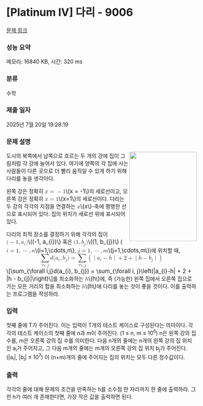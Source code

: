 # [Platinum IV] 다리 - 9006 

[문제 링크](https://www.acmicpc.net/problem/9006) 

### 성능 요약

메모리: 16840 KB, 시간: 320 ms

### 분류

수학

### 제출 일자

2025년 7월 20일 19:28:19

### 문제 설명

<p><img alt="" src="https://onlinejudgeimages.s3-ap-northeast-1.amazonaws.com/problem/9006/1.png" style="float:right; height:237px; width:178px"></p>

<p>도시의 북쪽에서 남쪽으로 흐르는 두 개의 강에 집이 그림처럼 각 강에 늘어서 있다. 여기에 양쪽의 각 집에 사는 사람들이 다른 곳으로 더 빨리 움직일 수 있게 하기 위해 다리를 놓을 생각이다.</p>

<p>왼쪽 강은 정확히 <mjx-container class="MathJax" jax="CHTML" style="font-size: 109%; position: relative;"><mjx-math class="MJX-TEX" aria-hidden="true"><mjx-mi class="mjx-i"><mjx-c class="mjx-c1D465 TEX-I"></mjx-c></mjx-mi><mjx-mo class="mjx-n" space="4"><mjx-c class="mjx-c3D"></mjx-c></mjx-mo><mjx-mo class="mjx-n" space="4"><mjx-c class="mjx-c2212"></mjx-c></mjx-mo><mjx-mn class="mjx-n"><mjx-c class="mjx-c31"></mjx-c></mjx-mn></mjx-math><mjx-assistive-mml unselectable="on" display="inline"><math xmlns="http://www.w3.org/1998/Math/MathML"><mi>x</mi><mo>=</mo><mo>−</mo><mn>1</mn></math></mjx-assistive-mml><span aria-hidden="true" class="no-mathjax mjx-copytext">\(x = -1\)</span></mjx-container>의 세로선이고, 오른쪽 강은 정확히 <mjx-container class="MathJax" jax="CHTML" style="font-size: 109%; position: relative;"><mjx-math class="MJX-TEX" aria-hidden="true"><mjx-mi class="mjx-i"><mjx-c class="mjx-c1D465 TEX-I"></mjx-c></mjx-mi><mjx-mo class="mjx-n" space="4"><mjx-c class="mjx-c3D"></mjx-c></mjx-mo><mjx-mn class="mjx-n" space="4"><mjx-c class="mjx-c31"></mjx-c></mjx-mn></mjx-math><mjx-assistive-mml unselectable="on" display="inline"><math xmlns="http://www.w3.org/1998/Math/MathML"><mi>x</mi><mo>=</mo><mn>1</mn></math></mjx-assistive-mml><span aria-hidden="true" class="no-mathjax mjx-copytext">\(x=1\)</span></mjx-container>의 세로선이다. 다리는 두 강의 각각의 지점을 연결하는 <mjx-container class="MathJax" jax="CHTML" style="font-size: 109%; position: relative;"><mjx-math class="MJX-TEX" aria-hidden="true"><mjx-mi class="mjx-i"><mjx-c class="mjx-c1D465 TEX-I"></mjx-c></mjx-mi></mjx-math><mjx-assistive-mml unselectable="on" display="inline"><math xmlns="http://www.w3.org/1998/Math/MathML"><mi>x</mi></math></mjx-assistive-mml><span aria-hidden="true" class="no-mathjax mjx-copytext">\(x\)</span></mjx-container>-축에 평행한 선으로 표시되어 있다. 집의 위치가 세로선 위에 표시되어 있다.</p>

<p>다리의 최적 장소를 결정하기 위해 각각의 집이 <mjx-container class="MathJax" jax="CHTML" style="font-size: 109%; position: relative;"><mjx-math class="MJX-TEX" aria-hidden="true"><mjx-mo class="mjx-n"><mjx-c class="mjx-c28"></mjx-c></mjx-mo><mjx-mo class="mjx-n"><mjx-c class="mjx-c2212"></mjx-c></mjx-mo><mjx-mn class="mjx-n"><mjx-c class="mjx-c31"></mjx-c></mjx-mn><mjx-mo class="mjx-n"><mjx-c class="mjx-c2C"></mjx-c></mjx-mo><mjx-msub space="2"><mjx-mi class="mjx-i"><mjx-c class="mjx-c1D44E TEX-I"></mjx-c></mjx-mi><mjx-script style="vertical-align: -0.15em;"><mjx-texatom size="s" texclass="ORD"><mjx-mi class="mjx-i"><mjx-c class="mjx-c1D456 TEX-I"></mjx-c></mjx-mi></mjx-texatom></mjx-script></mjx-msub><mjx-mo class="mjx-n"><mjx-c class="mjx-c29"></mjx-c></mjx-mo></mjx-math><mjx-assistive-mml unselectable="on" display="inline"><math xmlns="http://www.w3.org/1998/Math/MathML"><mo stretchy="false">(</mo><mo>−</mo><mn>1</mn><mo>,</mo><msub><mi>a</mi><mrow data-mjx-texclass="ORD"><mi>i</mi></mrow></msub><mo stretchy="false">)</mo></math></mjx-assistive-mml><span aria-hidden="true" class="no-mathjax mjx-copytext">\((-1, a_{i})\)</span></mjx-container> 혹은 <mjx-container class="MathJax" jax="CHTML" style="font-size: 109%; position: relative;"><mjx-math class="MJX-TEX" aria-hidden="true"><mjx-mo class="mjx-n"><mjx-c class="mjx-c28"></mjx-c></mjx-mo><mjx-mn class="mjx-n"><mjx-c class="mjx-c31"></mjx-c></mjx-mn><mjx-mo class="mjx-n"><mjx-c class="mjx-c2C"></mjx-c></mjx-mo><mjx-msub space="2"><mjx-mi class="mjx-i"><mjx-c class="mjx-c1D44F TEX-I"></mjx-c></mjx-mi><mjx-script style="vertical-align: -0.15em;"><mjx-texatom size="s" texclass="ORD"><mjx-mi class="mjx-i"><mjx-c class="mjx-c1D457 TEX-I"></mjx-c></mjx-mi></mjx-texatom></mjx-script></mjx-msub><mjx-mo class="mjx-n"><mjx-c class="mjx-c29"></mjx-c></mjx-mo></mjx-math><mjx-assistive-mml unselectable="on" display="inline"><math xmlns="http://www.w3.org/1998/Math/MathML"><mo stretchy="false">(</mo><mn>1</mn><mo>,</mo><msub><mi>b</mi><mrow data-mjx-texclass="ORD"><mi>j</mi></mrow></msub><mo stretchy="false">)</mo></math></mjx-assistive-mml><span aria-hidden="true" class="no-mathjax mjx-copytext">\((1, b_{j})\)</span></mjx-container> (<mjx-container class="MathJax" jax="CHTML" style="font-size: 109%; position: relative;"><mjx-math class="MJX-TEX" aria-hidden="true"><mjx-mi class="mjx-i"><mjx-c class="mjx-c1D456 TEX-I"></mjx-c></mjx-mi><mjx-mo class="mjx-n" space="4"><mjx-c class="mjx-c3D"></mjx-c></mjx-mo><mjx-mn class="mjx-n" space="4"><mjx-c class="mjx-c31"></mjx-c></mjx-mn><mjx-mo class="mjx-n"><mjx-c class="mjx-c2C"></mjx-c></mjx-mo><mjx-mo class="mjx-n" space="2"><mjx-c class="mjx-c22EF"></mjx-c></mjx-mo><mjx-mo class="mjx-n" space="2"><mjx-c class="mjx-c2C"></mjx-c></mjx-mo><mjx-mi class="mjx-i" space="2"><mjx-c class="mjx-c1D45B TEX-I"></mjx-c></mjx-mi></mjx-math><mjx-assistive-mml unselectable="on" display="inline"><math xmlns="http://www.w3.org/1998/Math/MathML"><mi>i</mi><mo>=</mo><mn>1</mn><mo>,</mo><mo>⋯</mo><mo>,</mo><mi>n</mi></math></mjx-assistive-mml><span aria-hidden="true" class="no-mathjax mjx-copytext">\(i=1,\cdots,n\)</span></mjx-container>, <mjx-container class="MathJax" jax="CHTML" style="font-size: 109%; position: relative;"><mjx-math class="MJX-TEX" aria-hidden="true"><mjx-mi class="mjx-i"><mjx-c class="mjx-c1D457 TEX-I"></mjx-c></mjx-mi><mjx-mo class="mjx-n" space="4"><mjx-c class="mjx-c3D"></mjx-c></mjx-mo><mjx-mn class="mjx-n" space="4"><mjx-c class="mjx-c31"></mjx-c></mjx-mn><mjx-mo class="mjx-n"><mjx-c class="mjx-c2C"></mjx-c></mjx-mo><mjx-mo class="mjx-n" space="2"><mjx-c class="mjx-c22EF"></mjx-c></mjx-mo><mjx-mo class="mjx-n" space="2"><mjx-c class="mjx-c2C"></mjx-c></mjx-mo><mjx-mi class="mjx-i" space="2"><mjx-c class="mjx-c1D45A TEX-I"></mjx-c></mjx-mi></mjx-math><mjx-assistive-mml unselectable="on" display="inline"><math xmlns="http://www.w3.org/1998/Math/MathML"><mi>j</mi><mo>=</mo><mn>1</mn><mo>,</mo><mo>⋯</mo><mo>,</mo><mi>m</mi></math></mjx-assistive-mml><span aria-hidden="true" class="no-mathjax mjx-copytext">\(j=1,\cdots,m\)</span></mjx-container>)에 위치할 때,<mjx-container class="MathJax" jax="CHTML" display="true" style="font-size: 109%; position: relative;"><mjx-math display="true" class="MJX-TEX" aria-hidden="true" style="margin-left: 0px; margin-right: 0px;"><mjx-munder><mjx-row><mjx-base><mjx-mo class="mjx-lop"><mjx-c class="mjx-c2211 TEX-S2"></mjx-c></mjx-mo></mjx-base></mjx-row><mjx-row><mjx-under style="padding-top: 0.167em; padding-left: 0.159em;"><mjx-texatom size="s" texclass="ORD"><mjx-mi class="mjx-n"><mjx-c class="mjx-c2200"></mjx-c></mjx-mi><mjx-mi class="mjx-i"><mjx-c class="mjx-c1D456 TEX-I"></mjx-c></mjx-mi><mjx-mo class="mjx-n"><mjx-c class="mjx-c2C"></mjx-c></mjx-mo><mjx-mi class="mjx-i"><mjx-c class="mjx-c1D457 TEX-I"></mjx-c></mjx-mi></mjx-texatom></mjx-under></mjx-row></mjx-munder><mjx-mi class="mjx-i" space="2"><mjx-c class="mjx-c1D451 TEX-I"></mjx-c></mjx-mi><mjx-mo class="mjx-n"><mjx-c class="mjx-c28"></mjx-c></mjx-mo><mjx-msub><mjx-mi class="mjx-i"><mjx-c class="mjx-c1D44E TEX-I"></mjx-c></mjx-mi><mjx-script style="vertical-align: -0.15em;"><mjx-texatom size="s" texclass="ORD"><mjx-mi class="mjx-i"><mjx-c class="mjx-c1D456 TEX-I"></mjx-c></mjx-mi></mjx-texatom></mjx-script></mjx-msub><mjx-mo class="mjx-n"><mjx-c class="mjx-c2C"></mjx-c></mjx-mo><mjx-msub space="2"><mjx-mi class="mjx-i"><mjx-c class="mjx-c1D44F TEX-I"></mjx-c></mjx-mi><mjx-script style="vertical-align: -0.15em;"><mjx-texatom size="s" texclass="ORD"><mjx-mi class="mjx-i"><mjx-c class="mjx-c1D457 TEX-I"></mjx-c></mjx-mi></mjx-texatom></mjx-script></mjx-msub><mjx-mo class="mjx-n"><mjx-c class="mjx-c29"></mjx-c></mjx-mo><mjx-mo class="mjx-n" space="4"><mjx-c class="mjx-c3D"></mjx-c></mjx-mo><mjx-munder space="4"><mjx-row><mjx-base><mjx-mo class="mjx-lop"><mjx-c class="mjx-c2211 TEX-S2"></mjx-c></mjx-mo></mjx-base></mjx-row><mjx-row><mjx-under style="padding-top: 0.167em; padding-left: 0.159em;"><mjx-texatom size="s" texclass="ORD"><mjx-mi class="mjx-n"><mjx-c class="mjx-c2200"></mjx-c></mjx-mi><mjx-mi class="mjx-i"><mjx-c class="mjx-c1D456 TEX-I"></mjx-c></mjx-mi><mjx-mo class="mjx-n"><mjx-c class="mjx-c2C"></mjx-c></mjx-mo><mjx-mi class="mjx-i"><mjx-c class="mjx-c1D457 TEX-I"></mjx-c></mjx-mi></mjx-texatom></mjx-under></mjx-row></mjx-munder><mjx-mrow space="2"><mjx-mo class="mjx-n"><mjx-c class="mjx-c28"></mjx-c></mjx-mo><mjx-texatom texclass="ORD"><mjx-mo class="mjx-n"><mjx-c class="mjx-c7C"></mjx-c></mjx-mo></mjx-texatom><mjx-msub><mjx-mi class="mjx-i"><mjx-c class="mjx-c1D44E TEX-I"></mjx-c></mjx-mi><mjx-script style="vertical-align: -0.15em;"><mjx-texatom size="s" texclass="ORD"><mjx-mi class="mjx-i"><mjx-c class="mjx-c1D456 TEX-I"></mjx-c></mjx-mi></mjx-texatom></mjx-script></mjx-msub><mjx-mo class="mjx-n" space="3"><mjx-c class="mjx-c2212"></mjx-c></mjx-mo><mjx-mi class="mjx-i" space="3"><mjx-c class="mjx-c210E TEX-I"></mjx-c></mjx-mi><mjx-texatom texclass="ORD"><mjx-mo class="mjx-n"><mjx-c class="mjx-c7C"></mjx-c></mjx-mo></mjx-texatom><mjx-mo class="mjx-n" space="3"><mjx-c class="mjx-c2B"></mjx-c></mjx-mo><mjx-mn class="mjx-n" space="3"><mjx-c class="mjx-c32"></mjx-c></mjx-mn><mjx-mo class="mjx-n" space="3"><mjx-c class="mjx-c2B"></mjx-c></mjx-mo><mjx-texatom space="3" texclass="ORD"><mjx-mo class="mjx-n"><mjx-c class="mjx-c7C"></mjx-c></mjx-mo></mjx-texatom><mjx-mi class="mjx-i"><mjx-c class="mjx-c210E TEX-I"></mjx-c></mjx-mi><mjx-mo class="mjx-n" space="3"><mjx-c class="mjx-c2212"></mjx-c></mjx-mo><mjx-msub space="3"><mjx-mi class="mjx-i"><mjx-c class="mjx-c1D44F TEX-I"></mjx-c></mjx-mi><mjx-script style="vertical-align: -0.15em;"><mjx-texatom size="s" texclass="ORD"><mjx-mi class="mjx-i"><mjx-c class="mjx-c1D457 TEX-I"></mjx-c></mjx-mi></mjx-texatom></mjx-script></mjx-msub><mjx-texatom texclass="ORD"><mjx-mo class="mjx-n"><mjx-c class="mjx-c7C"></mjx-c></mjx-mo></mjx-texatom><mjx-mo class="mjx-n"><mjx-c class="mjx-c29"></mjx-c></mjx-mo></mjx-mrow></mjx-math><mjx-assistive-mml unselectable="on" display="block"><math xmlns="http://www.w3.org/1998/Math/MathML" display="block"><munder><mo data-mjx-texclass="OP">∑</mo><mrow data-mjx-texclass="ORD"><mi mathvariant="normal">∀</mi><mi>i</mi><mo>,</mo><mi>j</mi></mrow></munder><mi>d</mi><mo stretchy="false">(</mo><msub><mi>a</mi><mrow data-mjx-texclass="ORD"><mi>i</mi></mrow></msub><mo>,</mo><msub><mi>b</mi><mrow data-mjx-texclass="ORD"><mi>j</mi></mrow></msub><mo stretchy="false">)</mo><mo>=</mo><munder><mo data-mjx-texclass="OP">∑</mo><mrow data-mjx-texclass="ORD"><mi mathvariant="normal">∀</mi><mi>i</mi><mo>,</mo><mi>j</mi></mrow></munder><mrow data-mjx-texclass="INNER"><mo data-mjx-texclass="OPEN">(</mo><mrow data-mjx-texclass="ORD"><mo stretchy="false">|</mo></mrow><msub><mi>a</mi><mrow data-mjx-texclass="ORD"><mi>i</mi></mrow></msub><mo>−</mo><mi>h</mi><mrow data-mjx-texclass="ORD"><mo stretchy="false">|</mo></mrow><mo>+</mo><mn>2</mn><mo>+</mo><mrow data-mjx-texclass="ORD"><mo stretchy="false">|</mo></mrow><mi>h</mi><mo>−</mo><msub><mi>b</mi><mrow data-mjx-texclass="ORD"><mi>j</mi></mrow></msub><mrow data-mjx-texclass="ORD"><mo stretchy="false">|</mo></mrow><mo data-mjx-texclass="CLOSE">)</mo></mrow></math></mjx-assistive-mml><span aria-hidden="true" class="no-mathjax mjx-copytext">\[\sum_{\forall i,j}d(a_{i}, b_{j}) = \sum_{\forall i, j}\left(|a_{i}-h| + 2 + |h - b_{j}|\right)\]</span></mjx-container>를 최소화하는 <mjx-container class="MathJax" jax="CHTML" style="font-size: 109%; position: relative;"><mjx-math class="MJX-TEX" aria-hidden="true"><mjx-mi class="mjx-i"><mjx-c class="mjx-c210E TEX-I"></mjx-c></mjx-mi></mjx-math><mjx-assistive-mml unselectable="on" display="inline"><math xmlns="http://www.w3.org/1998/Math/MathML"><mi>h</mi></math></mjx-assistive-mml><span aria-hidden="true" class="no-mathjax mjx-copytext">\(h\)</span></mjx-container>에, 즉 (가능한) 왼쪽 집에서 오른쪽 집으로 가는 모든 거리의 합을 최소화하는 <mjx-container class="MathJax" jax="CHTML" style="font-size: 109%; position: relative;"><mjx-math class="MJX-TEX" aria-hidden="true"><mjx-mi class="mjx-i"><mjx-c class="mjx-c210E TEX-I"></mjx-c></mjx-mi></mjx-math><mjx-assistive-mml unselectable="on" display="inline"><math xmlns="http://www.w3.org/1998/Math/MathML"><mi>h</mi></math></mjx-assistive-mml><span aria-hidden="true" class="no-mathjax mjx-copytext">\(h\)</span></mjx-container>에 다리를 놓는 것이 좋을 것이다. 이를 출력하는 프로그램을 작성하라.</p>

### 입력 

 <p>첫째 줄에 T가 주어진다. 이는 입력이 T개의 테스트 케이스로 구성된다는 의미이다. 각각의 테스트 케이스의 첫째 줄에 n과 m이 주어진다. (1 ≤ n, m ≤ 10<sup>6</sup>) n은 왼쪽 강의 집 수를, m은 오른쪽 강의 집 수를 의미한다. 다음 n개의 줄에는 n개의 왼쪽 강의 집 위치인 a<sub>i</sub>가 주어지고, 그 다음 m개의 줄에는 m개의 오른쪽 강의 집 위치 b<sub>j</sub>가 주어진다. (|a<sub>i</sub>|, |b<sub>j</sub>| ≤ 10<sup>7</sup>) 이 (n+m)개의 줄에 주어지는 집의 위치는 모두 다른 정수값이다.</p>

### 출력 

 <p>각각의 줄에 대해 문제의 조건을 만족하는 h를 소수점 한 자리까지 한 줄에 출력하라. 그런 h가 여러 개 존재한다면, 가장 작은 값을 출력하면 된다. </p>

